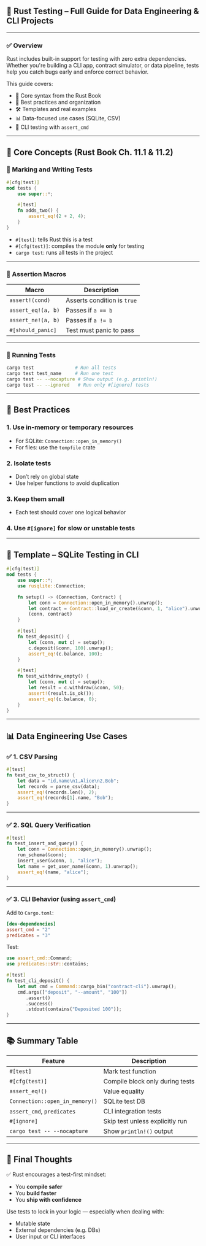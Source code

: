 ## 🧪 Rust Testing – Full Guide for Data Engineering & CLI Projects

---

### ✅ Overview

Rust includes built-in support for testing with zero extra dependencies. Whether you're building a CLI app, contract simulator, or data pipeline, tests help you catch bugs early and enforce correct behavior.

This guide covers:

- 📘 Core syntax from the Rust Book
- 🧠 Best practices and organization
- 🛠️ Templates and real examples
- 📊 Data-focused use cases (SQLite, CSV)
- 🧪 CLI testing with `assert_cmd`

---

## 📘 Core Concepts (Rust Book Ch. 11.1 & 11.2)

### 🔹 Marking and Writing Tests

```rust
#[cfg(test)]
mod tests {
    use super::*;

    #[test]
    fn adds_two() {
        assert_eq!(2 + 2, 4);
    }
}
```

- `#[test]`: tells Rust this is a test
- `#[cfg(test)]`: compiles the module **only** for testing
- `cargo test`: runs all tests in the project

---

### 🔹 Assertion Macros

| Macro              | Description                                  |
|--------------------|----------------------------------------------|
| `assert!(cond)`    | Asserts condition is `true`                  |
| `assert_eq!(a, b)` | Passes if `a == b`                           |
| `assert_ne!(a, b)` | Passes if `a != b`                           |
| `#[should_panic]`  | Test must panic to pass                      |

---

### 🔹 Running Tests

```bash
cargo test               # Run all tests
cargo test test_name     # Run one test
cargo test -- --nocapture # Show output (e.g. println!)
cargo test -- --ignored   # Run only #[ignore] tests
```

---

## 🧱 Best Practices

### 1. Use in-memory or temporary resources
- For SQLite: `Connection::open_in_memory()`
- For files: use the `tempfile` crate

### 2. Isolate tests
- Don’t rely on global state
- Use helper functions to avoid duplication

### 3. Keep them small
- Each test should cover one logical behavior

### 4. Use `#[ignore]` for slow or unstable tests

---

## 🧪 Template – SQLite Testing in CLI

```rust
#[cfg(test)]
mod tests {
    use super::*;
    use rusqlite::Connection;

    fn setup() -> (Connection, Contract) {
        let conn = Connection::open_in_memory().unwrap();
        let contract = Contract::load_or_create(&conn, 1, "alice").unwrap();
        (conn, contract)
    }

    #[test]
    fn test_deposit() {
        let (conn, mut c) = setup();
        c.deposit(&conn, 100).unwrap();
        assert_eq!(c.balance, 100);
    }

    #[test]
    fn test_withdraw_empty() {
        let (conn, mut c) = setup();
        let result = c.withdraw(&conn, 50);
        assert!(result.is_ok());
        assert_eq!(c.balance, 0);
    }
}
```

---

## 📊 Data Engineering Use Cases

### ✅ 1. CSV Parsing

```rust
#[test]
fn test_csv_to_struct() {
    let data = "id,name\n1,Alice\n2,Bob";
    let records = parse_csv(data);
    assert_eq!(records.len(), 2);
    assert_eq!(records[1].name, "Bob");
}
```

---

### ✅ 2. SQL Query Verification

```rust
#[test]
fn test_insert_and_query() {
    let conn = Connection::open_in_memory().unwrap();
    run_schema(&conn);
    insert_user(&conn, 1, "alice");
    let name = get_user_name(&conn, 1).unwrap();
    assert_eq!(name, "alice");
}
```

---

### ✅ 3. CLI Behavior (using `assert_cmd`)

Add to `Cargo.toml`:
```toml
[dev-dependencies]
assert_cmd = "2"
predicates = "3"
```

Test:

```rust
use assert_cmd::Command;
use predicates::str::contains;

#[test]
fn test_cli_deposit() {
    let mut cmd = Command::cargo_bin("contract-cli").unwrap();
    cmd.args(["deposit", "--amount", "100"])
       .assert()
       .success()
       .stdout(contains("Deposited 100"));
}
```

---

## 📚 Summary Table

| Feature             | Description                                 |
|---------------------|---------------------------------------------|
| `#[test]`           | Mark test function                          |
| `#[cfg(test)]`      | Compile block only during tests             |
| `assert_eq!()`      | Value equality                              |
| `Connection::open_in_memory()` | SQLite test DB                  |
| `assert_cmd`, `predicates` | CLI integration tests                |
| `#[ignore]`         | Skip test unless explicitly run             |
| `cargo test -- --nocapture` | Show `println!()` output           |

---

## 🧠 Final Thoughts

✅ Rust encourages a test-first mindset:  
- You **compile safer**
- You **build faster**
- You **ship with confidence**

Use tests to lock in your logic — especially when dealing with:
- Mutable state
- External dependencies (e.g. DBs)
- User input or CLI interfaces

